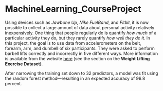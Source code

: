 # MachineLearning_CourseProject

Using devices such as *Jawbone Up*, *Nike FuelBand*, and *Fitbit*, it is now possible to collect a large amount of data about personal activity relatively inexpensively. One thing that people regularly do is quantify *how much* of a particular activity they do, but they rarely quantify *how well they do it*. In this project, the goal is to use data from accelerometers on the belt, forearm, arm, and dumbell of six participants. They were asked to perform barbell lifts correctly and incorrectly in five different ways. More information is available from the website [here](http://web.archive.org/web/20161224072740/http:/groupware.les.inf.puc-rio.br/har) (see the section on the **Weight Lifting Exercise Dataset**).

After narrowing the training set down to 32 predictors, a model was fit using the random forest method—resulting in an expected accuracy of 99.8 percent.
